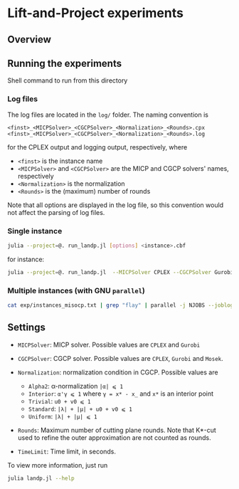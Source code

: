 # Lift-and-Project experiments

## Overview

## Running the experiments
Shell command to run from this directory

### Log files

The log files are located in the `log/` folder.
The naming convention is
```
<finst>_<MICPSolver>_<CGCPSolver>_<Normalization>_<Rounds>.cpx
<finst>_<MICPSolver>_<CGCPSolver>_<Normalization>_<Rounds>.log
```
for the CPLEX output and logging output, respectively, where
* `<finst>` is the instance name
* `<MICPSolver>` and `<CGCPSolver>` are the MICP and CGCP solvers' names, respectively
* `<Normalization>` is the normalization
* `<Rounds>` is the (maximum) number of rounds

Note that all options are displayed in the log file, so this convention would not affect the parsing of log files.

### Single instance

```bash
julia --project=@. run_landp.jl [options] <instance>.cbf
```
for instance:
```bash
julia --project=@. run_landp.jl  --MICPSolver CPLEX --CGCPSolver Gurobi --TimeLimit 120.0 --Rounds 10 ../../examples/dat/misocp2.cbf
```

### Multiple instances (with GNU `parallel`)

```bash
cat exp/instances_misocp.txt | grep "flay" | parallel -j NJOBS --joblog exp/landp/jobs.log "julia --project=. --sysimage=exp/landp/JuliaLandP.so landp.jl --MICPSolver CPLEX --CGCPSolver Gurobi --Rounds 200 --Normalization Conic --TimeLimit 1200.0 dat/cblib/{}.cbf > exp/landp/log/{}_CPX_GRB_SCN_200.cpx 2>exp/landp/log/{}_CPX_GRB_SCN_200.log"
```

## Settings

* `MICPSolver`: MICP solver.
    Possible values are `CPLEX` and `Gurobi`
    
* `CGCPSolver`: CGCP solver.
    Possible values are `CPLEX`, `Gurobi` and `Mosek`.

* `Normalization`: normalization condition in CGCP.
    Possible values are
    * `Alpha2`: α-normalization `|α| ⩽ 1`
    * `Interior`: `α'γ ⩽ 1` where `γ = x* - x_` and `x*` is an interior point
    * `Trivial`: `u0 + v0 ⩽ 1`
    * `Standard`: `|λ| + |μ| + u0 + v0 ⩽ 1`
    * `Uniform`: `|λ| + |μ| ⩽ 1`

* `Rounds`: Maximum number of cutting plane rounds.
    Note that K*-cut used to refine the outer approximation are not counted as rounds.

* `TimeLimit`: Time limit, in seconds.

To view more information, just run
```bash
julia landp.jl --help
```